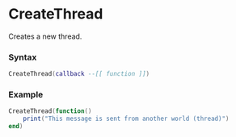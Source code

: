 # CreateThread

Creates a new thread.

### Syntax

```lua
CreateThread(callback --[[ function ]])
```

### Example

```lua
CreateThread(function()
    print("This message is sent from another world (thread)")
end)
```